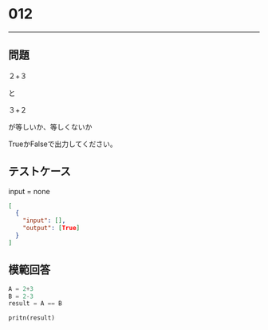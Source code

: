 # 012

---

## 問題

２+３

と

３+２

が等しいか、等しくないか

TrueかFalseで出力してください。

## テストケース

input = none

```json
[
  {
    "input": [],
    "output": [True]
  }
]
```

## 模範回答

```python
A = 2+3
B = 2-3
result = A == B

pritn(result)
```
